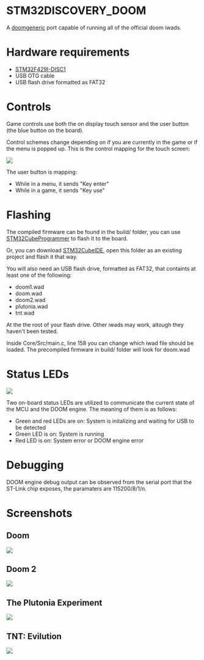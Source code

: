 # STM32DISCOVERY_DOOM
 
A [doomgeneric](https://github.com/ozkl/doomgeneric) port capable of running all of the official doom iwads.

# Hardware requirements

- [STM32F429I-DISC1](https://www.st.com/en/evaluation-tools/32f429idiscovery.html)
- USB OTG cable
- USB flash drive formatted as FAT32

# Controls

Game controls use both the on display touch sensor and the user button (the blue button on the board).

Control schemes change depending on if you are currently in the game or if the menu is popped up. This is the control mapping for the touch screen:

![](images/touch_controls.png)

The user button is mapping:
- While in a menu, it sends "Key enter"
- While in a game, it sends "Key use"

# Flashing

The compiled firmware can be found in the build/ folder, you can use [STM32CubeProgrammer](https://www.st.com/en/development-tools/stm32cubeprog.html) to flash it to the board.

Or, you can download [STM32CubeIDE](https://www.st.com/en/development-tools/stm32cubeide.html), open this folder as an existing project and flash it that way.

You will also need an USB flash drive, formatted as FAT32, that containts at least one of the following:
- doom1.wad
- doom.wad
- doom2.wad
- plutonia.wad
- tnt.wad

At the the root of your flash drive. Other iwads may work, altough they haven't been tested.

Inside Core/Src/main.c, line 158 you can change which iwad file should be loaded. The precompiled firmware in build/ folder will look for doom.wad

# Status LEDs

![](images/LEDs.jpg)

Two on-board status LEDs are utilized to communicate the current state of the MCU and the DOOM engine. The meaning of them is as follows:
- Green and red LEDs are on: System is initalizing and waiting for USB to be detected
- Green LED is on: System is running
- Red LED is on: System error or DOOM engine error

# Debugging
DOOM engine debug output can be observed from the serial port that the ST-Link chip exposes, the paramaters are 115200/8/1/n.

# Screenshots

## Doom
![](images/doom.jpg)

## Doom 2
![](images/doom2.jpg)

## The Plutonia Experiment
![](images/plutonia.jpg)

## TNT: Evilution
![](images/tnt.jpg)
